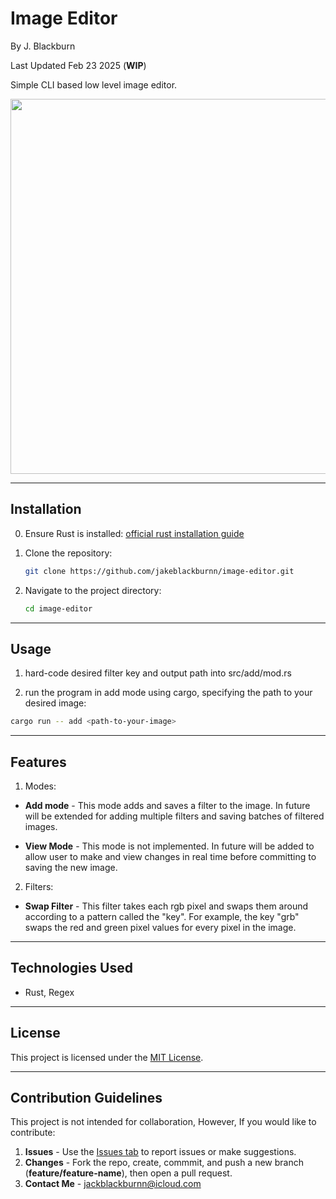 # Image Editor

By J. Blackburn

Last Updated Feb 23 2025 (**WIP**)

Simple CLI based low level image editor.

<img src="https://github.com/jakeblackburnn/image-editor/blob/main/out/out.png?raw=true" width="600">

***

## Installation

0. Ensure Rust is installed: [official rust installation guide](https://www.rust-lang.org/tools/install)

1. Clone the repository:
   ```bash
   git clone https://github.com/jakeblackburnn/image-editor.git
   ```
2. Navigate to the project directory:
   ```bash
   cd image-editor
   ```

---

## Usage

1. hard-code desired filter key and output path into src/add/mod.rs

2. run the program in add mode using cargo, specifying the path to your desired image:

```bash
cargo run -- add <path-to-your-image>
```


---

## Features

1. Modes:
- **Add mode** - 
This mode adds and saves a filter to the image. 
In future will be extended for adding multiple filters and saving batches of filtered images.

- **View Mode** - 
This mode is not implemented. 
In future will be added to allow user to make and view changes in real time before committing to saving the new image.

2. Filters: 
- **Swap Filter** -
This filter takes each rgb pixel and swaps them around according to a pattern called the "key". 
For example, the key "grb" swaps the red and green pixel values for every pixel in the image.


---

## Technologies Used

- Rust, Regex

---

## License

This project is licensed under the [MIT License](LICENSE).

---

## Contribution Guidelines

This project is not intended for collaboration, However, If you would like to contribute:

1. **Issues** - Use the [Issues tab](https://github.com/jakeblackburnn/image-editor/issues) to report issues or make suggestions. 
2. **Changes** - Fork the repo, create, commmit, and push a new branch (**feature/feature-name**), then open a pull request. 
3. **Contact Me** - jackblackburnn@icloud.com

